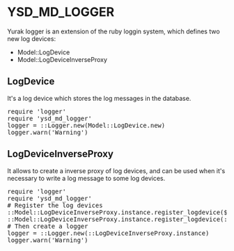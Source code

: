 YSD_MD_LOGGER
=============

<p>Yurak logger is an extension of the ruby loggin system, which defines two new log devices:</p>

<ul>
  <li>Model::LogDevice</li>
  <li>Model::LogDeviceInverseProxy</li>
</ul>

<h2>LogDevice</h2>

<p>It's a log device which stores the log messages in the database.</p>

<pre>
require 'logger'
require 'ysd_md_logger'
logger = ::Logger.new(Model::LogDevice.new)
logger.warn('Warning')
</pre>

<h2>LogDeviceInverseProxy</h2>

<p>It allows to create a inverse proxy of log devices, and can be used when it's necessary to write a log message to some log devices.</p>

<pre>
require 'logger'
require 'ysd_md_logger'
# Register the log devices
::Model::LogDeviceInverseProxy.instance.register_logdevice($stdout)
::Model::LogDeviceInverseProxy.instance.register_logdevice(::Model::LogDevice.new)
# Then create a logger
logger = ::Logger.new(::LogDeviceInverseProxy.instance)
logger.warn('Warning')
</pre>